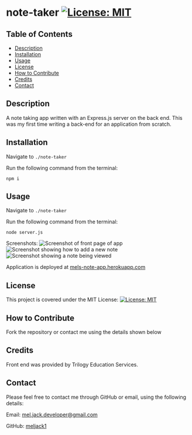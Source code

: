 # note-taker [![License: MIT](https://img.shields.io/badge/License-MIT-yellow.svg)](https://opensource.org/licenses/MIT)

## Table of Contents
* [Description](#description)
* [Installation](#installation)
* [Usage](#usage)
* [License](#license)
* [How to Contribute](#how-to-contribute)
* [Credits](#credits)
* [Contact](#contact)

## Description
A note taking app written with an Express.js server on the back end. This was my first time writing a back-end for an application from scratch. 

## Installation
Navigate to ```./note-taker```

Run the following command from the terminal: 

```npm i```

## Usage
Navigate to ```./note-taker```

Run the following command from the terminal: 

```node server.js```

Screenshots:
![Screenshot of front page of app](./assets/screenshot1.PNG)
![Screenshot showing how to add a new note](./assets/screenshot2.PNG)
![Screenshot showing a note being viewed](./assets/screenshot3.PNG)

Application is deployed at [mels-note-app.herokuapp.com](https://mels-note-app.herokuapp.com/)

## License 
This project is covered under the MIT License: [![License: MIT](https://img.shields.io/badge/License-MIT-yellow.svg)](https://opensource.org/licenses/MIT)

## How to Contribute
Fork the repository or contact me using the details shown below

## Credits 
Front end was provided by Trilogy Education Services.

## Contact
Please feel free to contact me through GitHub or email, using the following details: 

Email: mel.jack.developer@gmail.com

GitHub: [meljack1](https://github.com/meljack1/)
